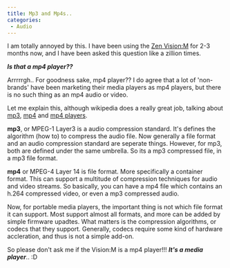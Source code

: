 ```yaml
---
title: Mp3 and Mp4s..
categories: 
 - Audio
---
```


I am totally annoyed by this. I have been using the [Zen Vision:M][0] for 2-3 months now, and I have been asked this question like a zillion times.

**_Is that a mp4 player??_**

Arrrrrgh.. For goodness sake, mp4 player?? I do agree that a lot of 'non-brands' have been marketing their media players as mp4 players, but there is no such thing as an mp4 audio or video.

Let me explain this, although wikipedia does a really great job, talking about [mp3][1], [mp4][2] and [mp4 players][3].

**mp3**, or MPEG-1 Layer3 is a audio compression standard. It's defines the algorithm (how to) to compress the audio file. Now generally a file format and an audio compression standard are seperate things. However, for mp3, both are defined under the same umbrella. So its a mp3 compressed file, in a mp3 file format.

**mp4** or MPEG-4 Layer 14 is file format. More specifically a container format. This can support a multitude of compression techniques for audio and video streams. So basically, you can have a mp4 file which contains an h.264 compressed video, or even a mp3 compressed audio.

Now, for portable media players, the important thing is not which file format it can support. Most support almost all formats, and more can be added by simple firmware upadtes. What matters is the compression algorithms, or codecs that they support. Generally, codecs require some kind of hardware accleration, and thus is not a simple add-on.

So please don't ask me if the Vision:M is a mp4 player!!! **_It's a media player_**.. :D


[0]: http://en.wikipedia.org/wiki/Creative_Zen_Vision:M
[1]: http://en.wikipedia.org/wiki/MP3
[2]: http://en.wikipedia.org/wiki/Mp4
[3]: http://en.wikipedia.org/wiki/Mp4_player